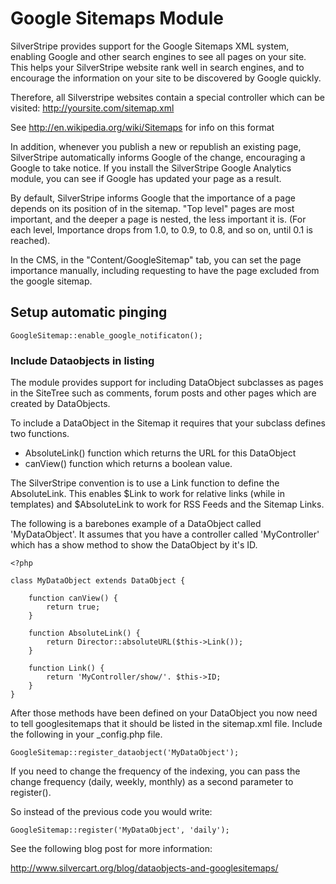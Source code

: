 # Google Sitemaps Module

SilverStripe provides support for the Google Sitemaps XML system, enabling 
Google and other search engines to see all pages on your site. This helps 
your SilverStripe website rank well in search engines, and to encourage the 
information on your site to be discovered by Google quickly.

Therefore, all Silverstripe websites contain a special controller which can 
be visited: http://yoursite.com/sitemap.xml

See http://en.wikipedia.org/wiki/Sitemaps for info on this format 

In addition, whenever you publish a new or republish an existing page, 
SilverStripe automatically informs Google of the change, encouraging a Google 
to take notice. If you install the SilverStripe Google Analytics module, you 
can see if Google has updated your page as a result.

By default, SilverStripe informs Google that the importance of a page depends 
on its position of in the sitemap. "Top level" pages are most important, and 
the deeper a page is nested, the less important it is. (For each level, 
Importance drops from 1.0, to 0.9, to 0.8, and so on, until 0.1 is reached).

In the CMS, in the "Content/GoogleSitemap" tab, you can set the page importance 
manually, including requesting to have the page excluded from the google sitemap.


## Setup automatic pinging

	GoogleSitemap::enable_google_notificaton();

### Include Dataobjects in listing

The module provides support for including DataObject subclasses as pages in
the SiteTree such as comments, forum posts and other pages which are created
by DataObjects.

To include a DataObject in the Sitemap it requires that your subclass defines
two functions.

 * AbsoluteLink() function which returns the URL for this DataObject
 * canView() function which returns a boolean value.

The SilverStripe convention is to use a Link function to define the AbsoluteLink.
This enables $Link to work for relative links (while in templates) and $AbsoluteLink
to work for RSS Feeds and the Sitemap Links.

The following is a barebones example of a DataObject called 'MyDataObject'. It assumes 
that you have a controller called 'MyController' which has a show method to show the 
DataObject by it's ID.

	<?php
	
	class MyDataObject extends DataObject {
		
		function canView() {
			return true;
		}
		
		function AbsoluteLink() {
			return Director::absoluteURL($this->Link());
		}
		
		function Link() {
			return 'MyController/show/'. $this->ID;
		}
	}


After those methods have been defined on your DataObject you now need to tell 
googlesitemaps that it should be listed in the sitemap.xml file. Include the 
following in your _config.php file.

	GoogleSitemap::register_dataobject('MyDataObject');

If you need to change the frequency of the indexing, you can pass the change 
frequency (daily, weekly, monthly) as a second parameter to register().

So instead of the previous code you would write:

	GoogleSitemap::register('MyDataObject', 'daily');	
	
See the following blog post for more information:

http://www.silvercart.org/blog/dataobjects-and-googlesitemaps/